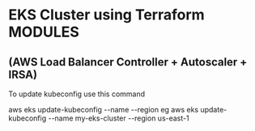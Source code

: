 #  EKS Cluster using Terraform MODULES 

## (AWS Load Balancer Controller + Autoscaler + IRSA)

To update kubeconfig use this command

aws eks update-kubeconfig --name <cluser name> --region <region name>
eg
aws eks update-kubeconfig --name my-eks-cluster --region us-east-1
